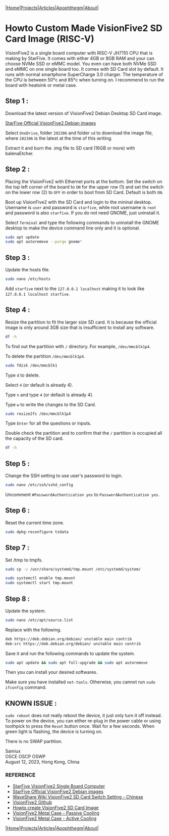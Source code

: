 |[Home](/README.md)|[Projects](/projects.md)|[Articles](/articles.md)|[Apophthegm](/apophthegm.md)|[About](/about.md)|

# Howto Custom Made VisionFive2 SD Card Image (RISC-V)

VisionFive2 is a single board computer with RISC-V JH7110 CPU that is making by StarFive.  It comes with either 4GB or 8GB RAM and your can choose NVMe SSD or eMMC model.  You even can have both NVMe SSD and eMMC on one single board too.  It comes with SD Card slot by default.  It runs with normal smartphone SuperCharge 3.0 charger.  The temperature of the CPU is between 50°c and 85°c when turning on.  I recommend to run the board with heatsink or metal case.

## Step 1 :

Download the latest version of VisionFive2 Debian Desktop SD Card image.

[StarFive Official VisionFive2 Debian images](https://debian.starfivetech.com/)  

Select ```OneDrive```, folder ```202306``` and folder ```sd``` to download the image file, where ```202306``` is the latest at the time of this writing.

Extract it and burn the .img file to SD card (16GB or more) with balenaEtcher.

## Step 2 :

Placing the VisionFive2 with Ethernet ports at the bottom.  Set the switch on the top left corner of the board to ```ON``` for the upper row (1) and set the switch on the lower row (2) to ```OFF``` in order to boot from SD Card.  Default is both ```ON```.

Boot up VisionFive2 with the SD Card and login to the mininal desktop.  Username is ```user``` and password is ```starfive```, while root username is ```root``` and password is also ```starfive```.  If you do not need GNOME, just uninstall it.

Select ```Terminal``` and type the following commands to uninstall the GNOME desktop to make the device command line only and it is optional.

```bash
sudo apt update
sudo apt autoremove --purge gnome*
```

## Step 3 :

Update the hosts file.

```bash
sudo nano /etc/hosts
```

Add ```starfive``` next to the ```127.0.0.1 localhost``` making it to look like ```127.0.0.1 localhost starfive```.

## Step 4 :

Resize the partition to fit the larger size SD card.  It is because the official image is only around 3GB size that is insufficient to install any software.

```bash
df -h
```

To find out the partition with ```/``` directory.  For example, ```/dev/mmcblk1p4```.

To delete the partition ```/dev/mmcblk1p4```.

```bash
sudo fdisk /dev/mmcblk1
```
Type ```d``` to delete.

Select ```4``` (or default is already 4).

Type ```n``` and type ```4``` (or default is already 4).

Type ```w``` to write the changes to the SD Card.

```bash
sudo resize2fs /dev/mmcblk1p4
```

Type ```Enter``` for all the questions or inputs.

Double check the partition and to confirm that the ```/``` partition is occupied all the capacity of the SD card.

```bash
df -h
```

## Step 5 :

Change the SSH setting to use user's password to login.

```bash
sudo nano /etc/ssh/sshd_config
```

Uncomment ```#PasswordAuthentication yes``` to ```PasswordAuthentication yes```.

## Step 6 :

Reset the current time zone.

```bash
sudo dpkg-reconfigure tzdata
```

## Step 7 :

Set /tmp to tmpfs.

```bash
sudo cp -v /usr/share/systemd/tmp.mount /etc/systemd/system/

sudo systemctl enable tmp.mount
sudo systemctl start tmp.mount
```

## Step 8 :

Update the system.

```bash
sudo nano /etc/apt/source.list
```

Replace with the following.

```bash
deb https://deb.debian.org/debian/ unstable main contrib
deb-src https://deb.debian.org/debian/ unstable main contrib
```

Save it and run the following commands to update the system.

```bash
sudo apt update && sudo apt full-upgrade && sudo apt autoremove
```

Then you can install your desired softwares.

Make sure you have installed ```net-tools```.  Otherwise, you cannot run ```sudo ifconfig``` command.

## KNOWN ISSUE : 

```sudo reboot``` does not really reboot the device, it just only turn it off instead.  To power on the device, you can either re-plug in the power cable or using toothpick to press the ```Reset``` button once.  Wait for a few seconds.  When green light is flashing, the device is turning on.  

There is no SWAP partition.

Samiux  
OSCE  OSCP  OSWP    
August 12, 2023, Hong Kong, China    

### REFERENCE

- [StarFive VisionFive2 Single Board Computer](https://www.starfivetech.com/en/site/boards)  
- [StarFive Official VisionFive2 Debian images](https://debian.starfivetech.com/)  
- [WaveShare Wiki VisionFive2 SD Card Switch Setting - Chinese](https://www.waveshare.net/wiki/VisionFive2#.E5.BC.80.E6.9C.BA)  
- [VisionFive2 Github](https://github.com/starfive-tech/VisionFive2)  
- [Howto create VisionFive2 SD Card Image](https://huggingface.co/csukuangfj/visionfive2-sd-card-img)  
- [VisionFive2 Metal Case - Passive Cooling](https://forum.rvspace.org/t/new-arrival-visionfive-2-new-metal-case/3073)  
- [VisionFive2 Metal Case - Active Cooling](https://www.waveshare.com/visionfive2-case-a.htm)

|[Home](/README.md)|[Projects](/projects.md)|[Articles](/articles.md)|[Apophthegm](/apophthegm.md)|[About](/about.md)|

